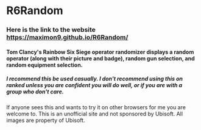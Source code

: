 # R6Random

### Here is the link to the website https://maximon9.github.io/R6Random/

#### Tom Clancy's Rainbow Six Siege operator randomizer displays a random operator (along with their picture and badge), random gun selection, and random equipment selection.

##### I recommend this be used casually. I don't recommend using this on ranked unless you are confident you will do well, or if you are with a group who don't care.

If anyone sees this and wants to try it on other browsers for me you are welcome to.
This is an unofficial site and not sponsored by Ubisoft. All images are property of Ubisoft.
